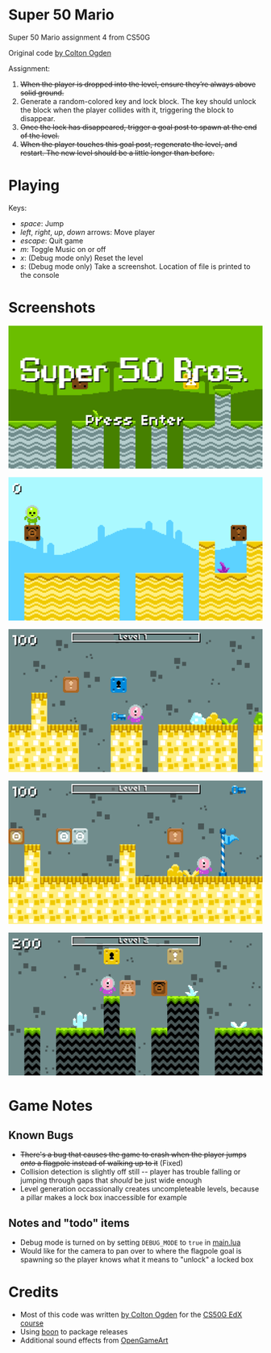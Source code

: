 # Super 50 Mario

Super 50 Mario assignment 4 from CS50G

Original code [by Colton Ogden](https://cs50.harvard.edu/games/2018/projects/4/mario/)

Assignment:

1. ~~When the player is dropped into the level, ensure they’re always above solid ground.~~
2. Generate a random-colored key and lock block. The key should unlock the block when the player collides with it, triggering the block to disappear.
3. ~~Once the lock has disappeared, trigger a goal post to spawn at the end of the level.~~
4. ~~When the player touches this goal post, regenerate the level, and restart. The new level should be a little longer than before.~~


# Playing

Keys:

* *space*: Jump
* *left*, *right*, *up*, *down* arrows: Move player
* *escape*: Quit game
* *m*: Toggle Music on or off
* *x*: (Debug mode only) Reset the level
* *s*: (Debug mode only) Take a screenshot. Location of file is printed to the console

# Screenshots

![Title screen](images/titlescreen.png)

![Not spawning over a chasm](images/spawn1.png)

![Lock and key](images/lockandkey.png)

![Flagpole goal post](images/flaggoal.png)

![Level 2](images/level2.png)


# Game Notes

## Known Bugs

* ~~There's a bug that causes the game to crash when the player jumps *onto* a flagpole instead of walking up to it~~ (Fixed)
* Collision detection is slightly off still -- player has trouble falling or jumping through gaps that *should* be just wide enough
* Level generation occassionally creates uncompleteable levels, because a pillar makes a lock box inaccessible for example

## Notes and "todo" items

* Debug mode is turned on by setting `DEBUG_MODE` to `true` in [main.lua](main.lua)
* Would like for the camera to pan over to where the flagpole goal is spawning so the player knows what it means to "unlock" a locked box


# Credits

* Most of this code was written [by Colton Ogden](https://cs50.harvard.edu/games/2018/projects/4/mario/) for the [CS50G EdX course](https://learning.edx.org/course/course-v1:HarvardX+CS50G+Games/home)
* Using [boon](https://github.com/camchenry/boon) to package releases
* Additional sound effects from [OpenGameArt](https://opengameart.org/content/victory)
